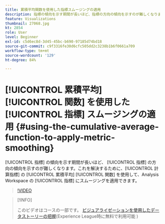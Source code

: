 ```yaml
---
title: 累積平均関数を使用した指標スムージングの適用
description: 指標の傾向を示す期間が長いほど、指標の方向の傾向を示すのが難しくなります。これを解決するために、計算指標の累積平均関数を使用して、Analysis Workspace の指標にスムージングを適用できます。
feature: Visualizations
thumbnail: 27068.jpg
kt: 2854
role: User
level: Beginner
exl-id: c5d6ec8d-3d45-45bc-b690-97185d74bd18
source-git-commit: c9f3316fe30d6cfc505dd2c3238b1b6f0661a709
workflow-type: tm+mt
source-wordcount: '129'
ht-degree: 84%

---
```


# [!UICONTROL 累積平均] [!UICONTROL 関数] を使用した [!UICONTROL 指標] スムージングの適用 {#using-the-cumulative-average-function-to-apply-metric-smoothing}

[!UICONTROL 指標] の傾向を示す期間が長いほど、 [!UICONTROL 指標] の方向の傾向を示すのが難しくなります。これを解決するために、[!UICONTROL 計算指標] の [!UICONTROL 累積平均] [!UICONTROL 関数] を使用して、Analysis Workspace の [!UICONTROL 指標] にスムージングを適用できます。

>[!VIDEO](https://video.tv.adobe.com/v/27068/?quality=9)

>[!INFO]
>
> このビデオはコースの一部です。 [ビジュアライゼーションを使用したデータストーリーの把握](https://experienceleague.adobe.com/?recommended=Analytics-U-1-2021.1.visualizations&amp;lang=ja)(Experience League時に無料で利用可能 )
